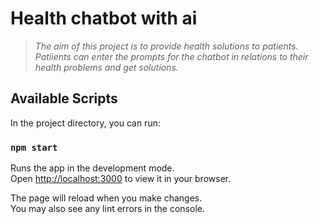 # Health chatbot with ai

> *The aim of this project is to provide health solutions to patients. Patiients can enter the prompts for the chatbot in relations to their health problems and get solutions.*

## Available Scripts

In the project directory, you can run:

### `npm start`

Runs the app in the development mode.\
Open [http://localhost:3000](http://localhost:3000) to view it in your browser.

The page will reload when you make changes.\
You may also see any lint errors in the console.

